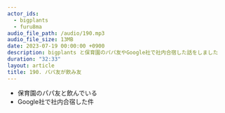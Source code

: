 ```yaml
---
actor_ids:
  - bigplants
  - furu8ma
audio_file_path: /audio/190.mp3
audio_file_size: 13MB
date: 2023-07-19 00:00:00 +0900
description: bigplants と保育園のパパ友やGoogle社で社内合宿した話をしました
duration: "32:33"
layout: article
title: 190. パパ友が飲み友
---
```


- 保育園のパパ友と飲んでいる
- Google社で社内合宿した件

